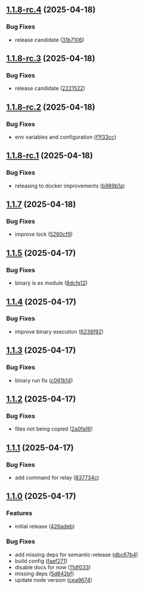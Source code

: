 ## [1.1.8-rc.4](https://github.com/trust0-project/relay/compare/v1.1.8-rc.3...v1.1.8-rc.4) (2025-04-18)

### Bug Fixes

* release candidate ([31b7106](https://github.com/trust0-project/relay/commit/31b710645e2d5f30225cf96b6887d0617cb388fb))

## [1.1.8-rc.3](https://github.com/trust0-project/relay/compare/v1.1.8-rc.2...v1.1.8-rc.3) (2025-04-18)

### Bug Fixes

* release candidate ([2221522](https://github.com/trust0-project/relay/commit/2221522d19539cb0ccf4ae4152234445f89ed5e4))

## [1.1.8-rc.2](https://github.com/trust0-project/relay/compare/v1.1.8-rc.1...v1.1.8-rc.2) (2025-04-18)

### Bug Fixes

* env variables and configuration ([f1f33cc](https://github.com/trust0-project/relay/commit/f1f33cc60e77aed440b9c349ce2a0e17e4515552))

## [1.1.8-rc.1](https://github.com/trust0-project/relay/compare/v1.1.7...v1.1.8-rc.1) (2025-04-18)

### Bug Fixes

* releasing to docker improvements ([b989b1a](https://github.com/trust0-project/relay/commit/b989b1a36bff423dcc72205af36a876ee3c5cb3b))

## [1.1.7](https://github.com/trust0-project/relay/compare/v1.1.6...v1.1.7) (2025-04-18)

### Bug Fixes

* improve lock ([5260cf9](https://github.com/trust0-project/relay/commit/5260cf999e16c48acc03ce4e79ddad4a675ad407))

## [1.1.5](https://github.com/trust0-project/relay/compare/v1.1.4...v1.1.5) (2025-04-17)

### Bug Fixes

* binary is es module ([8dcfe12](https://github.com/trust0-project/relay/commit/8dcfe123907a2142a090170575962540fe788dae))

## [1.1.4](https://github.com/trust0-project/relay/compare/v1.1.3...v1.1.4) (2025-04-17)

### Bug Fixes

* improve binary execution ([6236f92](https://github.com/trust0-project/relay/commit/6236f9242627b0526a9eec101f7bec1a8a50573c))

## [1.1.3](https://github.com/trust0-project/relay/compare/v1.1.2...v1.1.3) (2025-04-17)

### Bug Fixes

* binary run fix ([c061b14](https://github.com/trust0-project/relay/commit/c061b147a9d10e2d03f02eae0a79ad2c1bf3210b))

## [1.1.2](https://github.com/trust0-project/relay/compare/v1.1.1...v1.1.2) (2025-04-17)

### Bug Fixes

* files not being copied ([2a0fa16](https://github.com/trust0-project/relay/commit/2a0fa16adde7611db2ed7ad0cac2262cf039d7b8))

## [1.1.1](https://github.com/trust0-project/relay/compare/v1.1.0...v1.1.1) (2025-04-17)

### Bug Fixes

* add command for relay ([837734c](https://github.com/trust0-project/relay/commit/837734c43bf4cf8400462bd543a5d9ac37dceec1))

## [1.1.0](https://github.com/trust0-project/relay/compare/v1.0.1...v1.1.0) (2025-04-17)

### Features

* initial release ([426adeb](https://github.com/trust0-project/relay/commit/426adeba9dbc5f09aaa31ab331bc49c2815e7464))

### Bug Fixes

* add missing deps for semantic-release ([dbc67b4](https://github.com/trust0-project/relay/commit/dbc67b43bed386ed4418fc6d1e87c105e14d7c1e))
* build config ([faef271](https://github.com/trust0-project/relay/commit/faef271dd5fb93a1584e901ec576291aa4c729f2))
* disable docs for now ([11df033](https://github.com/trust0-project/relay/commit/11df033e592b60b5cabeb1c654d268c018f29591))
* missing deps ([5d842bf](https://github.com/trust0-project/relay/commit/5d842bf6945fea928159637bb5ae71a202a0a9a1))
* update node version ([cea9674](https://github.com/trust0-project/relay/commit/cea9674291e82a82da1dcaaea1366cfb260d6568))
